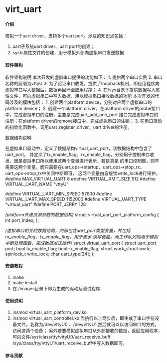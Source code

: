 # virt_uart

#### 介绍
模拟一个uart driver，支持多个uart port。涉及的知识点包括：
1. uart子系统uart driver、uart port的创建；
2. sysfs属性文件的创建，用于模拟外部向虚拟串口发送数据

#### 软件架构
软件架构说明
	本次开发的虚拟串口提供的功能如下：
	1. 提供两个串口实例
	2. 串口名称的前缀为vttyU
	3. 为了验证串口收发，提供了loopback机制，即应用程序向虚拟串口写入数据后，数据再回环至应用程序；
	4. 在/sys目录下提供数据写入属性文件，可向虚拟串口中写入数据，用以模拟串口接收数据的功能
	本次开发的代码涉及的模块包括：
	1. 创建两个platform device，分别对应两个虚拟串口的platform device；
	2. 创建一个platform driver，在platform driver的probe接口中，完成虚拟串口的注册，主要是完成uart_add_one_port
           接口完成虚拟串口的注册；在platform driver的remove接口中，完成虚拟串口的注销；
	3. 在串口驱动的初始化函数中，调用uart_register_driver，uart driver的注册。

数据结构说明

在虚拟串口驱动中，定义了数据结构virtual_uart_port，该数据结构中包含了uart_port。
并定义了tx_enable_flag、rx_enable_flag，分别用于控制串口收发，因是虚拟串口所以使用这两个变量进行表示，若是真是
的串口控制器，则不需要这两个变量，而只需要在uart_ops->startup、uart_ops->stop_rx、uart_ops->stop_tx中关闭中断即可，
这两个变量由自旋锁write_lock进行保护。
#define MAX_VIRTUAL_UART 6
#define VIRTUAL_XMIT_SIZE   512
#define VIRTUAL_UART_NAME "vttyU"

#define VIRTUAL_UART_MIN_SPEED 57600
#define VIRTUAL_UART_MAX_SPEED 1152000
#define VIRTUAL_UART_TYPE "virtual_uart"
#define PORT_JERRY  128

/*platform传递资源参数的数据结构*/
struct virtual_uart_port_platform_config
{
    int port_index;
};

/*虚拟串口相关的数据结构，内部包含uart_port类型变量，并包括rx_enable_flag、tx_enable_flag，用于表示
读写使能，而工作队列则用于模拟中断处理函数，完成数据发送操作*/
struct virtual_uart_port {
    struct uart_port port;
    bool tx_enable_flag;
    bool rx_enable_flag;
    struct work_struct work;
    spinlock_t write_lock;
    char uart_type[24];
};

#### 安装教程

1.  make
2.  make install
3.  在./images目录下即为生成的驱动及测试程序

#### 使用说明

1.  insmod virtual_uart_platform_dev.ko
2.  insmod virtual_uart_controller.ko
    当执行以上两步后，即生成了串口字符设备文件，名称为/dev/vttyU0 、/dev/vttyU1,然后就可以以访问串口的方式，访问这两个设备；
    另外若要模拟虚拟串口从外部接收的数据，返回应用程序，可向文件/sys/class/tty/vttyU0/uart_receive_buff 
    /sys/class/tty/vttyU1/uart_receive_buff中写入数据即可。

#### 参与贡献



